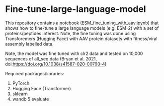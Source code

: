 # Fine-tune-large-language-model
This repository contains a notebook (ESM_fine_tuning_with_aav.ipynb) that shows how to fine-tune a large language models (e.g. ESM-2) with a set of proteins/peptides interest. Note, the fine tuning was done using Transforemers (Hugging Face) with AAV protein datasets with fitness/viral assembly labelled data.

Note, the model was fine tuned with clr2 data and tested on 10,000 sequences of all_seq data (Bryan et al. 2021, doi:https://doi.org/10.1038/s41587-020-00793-4)

Required packages/libraries:
1. PyTorch
2. Hugging Face (Transformer)
3. sklearn
4. wandb
5 evaluate
   
